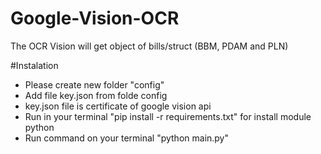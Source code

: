 # Google-Vision-OCR
The OCR Vision will get object of bills/struct (BBM, PDAM and PLN)

#Instalation
- Please create new folder "config"
- Add file key.json from folde config
- key.json file is certificate of google vision api
- Run in your terminal "pip install -r requirements.txt" for install module python
- Run command on your terminal "python main.py"
